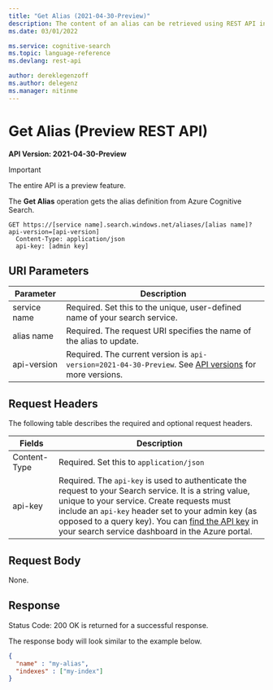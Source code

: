 ```yaml
---
title: "Get Alias (2021-04-30-Preview)"
description: The content of an alias can be retrieved using REST API in Azure Cognitive Search
ms.date: 03/01/2022

ms.service: cognitive-search
ms.topic: language-reference
ms.devlang: rest-api

author: dereklegenzoff
ms.author: delegenz
ms.manager: nitinme
---
```

# Get Alias (Preview REST API)

**API Version: 2021-04-30-Preview**

> [!Important]
> The entire API is a preview feature.

The **Get Alias** operation gets the alias definition from Azure Cognitive Search.  

```http
GET https://[service name].search.windows.net/aliases/[alias name]?api-version=[api-version]      
  Content-Type: application/json  
  api-key: [admin key]  
```  

## URI Parameters

| Parameter	  | Description  | 
|-------------|--------------|
| service name | Required. Set this to the unique, user-defined name of your search service. |
| alias name  | Required. The request URI specifies the name of the alias to update. |
| api-version | Required. The current version is `api-version=2021-04-30-Preview`. See [API versions](../search-service-api-versions.md) for more versions.|

## Request Headers

 The following table describes the required and optional request headers.  

|Fields              |Description      |  
|--------------------|-----------------|  
|Content-Type|Required. Set this to `application/json`|  
|api-key|Required. The `api-key` is used to authenticate the request to your Search service. It is a string value, unique to your service. Create requests must include an `api-key` header set to your admin key (as opposed to a query key). You can [find the API key](/azure/search/search-security-api-keys#find-existing-keys) in your search service dashboard in the Azure portal.|  

## Request Body

None.


## Response
Status Code: 200 OK is returned for a successful response.  

The response body will look similar to the example below.

```json
{   
  "name" : "my-alias",  
  "indexes" : ["my-index"]
}  
```  